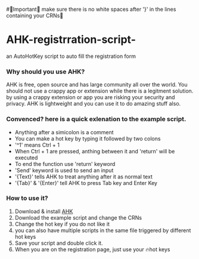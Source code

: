 #:red_circle:Important:red_circle: make sure there is no white spaces after '}' in the lines containing your CRNs:red_circle:

# AHK-registrration-script-
an AutoHotKey script to auto fill the registration form 

### Why should you use AHK?
AHK is free, open source and has large community all over the world. You should not use a crappy app or extension while there is a legitment solution. by using a crappy extension or app you are risking your security and privacy. 
AHK is lightweight and you can use it to do amazing stuff also.

### Convenced? here is a quick exlenation to the example script.
* Anything after a simicolon is a comment
* You can make a hot key by typing it followed by two colons
* '^1' means Ctrl + 1
* When Ctrl + 1 are pressed, anthing between it and 'return' will be executed
* To end the function use 'return' keyword
* 'Send' keyword is used to send an input
* '{Text}' tells AHK to treat anything after it as normal text
* '{Tab}' & '{Enter}' tell AHK to press Tab key and Enter Key
 
 ### How to use it?
 1. Download & install [AHK](https://www.autohotkey.com/download/)
 2. Download the example script and change the CRNs
 3. Change the hot key if you do not like it
  1. you can also have multiple scripts in the same file triggered by different hot keys
 4. Save your script and double click it.
 5. When you are on the registration page, just use your :fire:hot keys 
